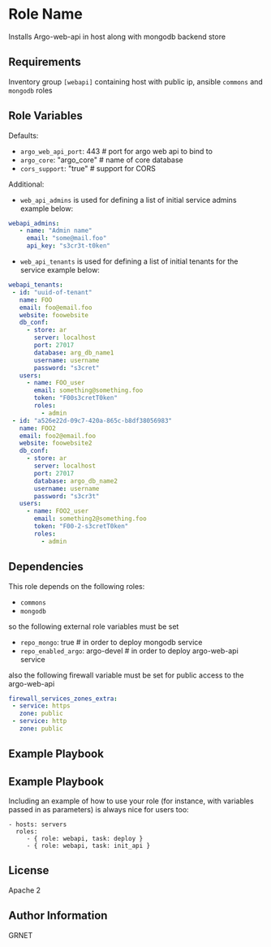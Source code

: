 Role Name
=========

Installs Argo-web-api in host along with mongodb backend store

Requirements
------------

Inventory group `[webapi]` containing host with public ip, ansible `commons` and `mongodb` roles

Role Variables
--------------
Defaults:
- `argo_web_api_port`: 443 # port for argo web api to bind to
- `argo_core`: "argo_core" # name of core database
- `cors_support`: "true" # support for CORS

Additional:
- `web_api_admins` is used for defining a list of initial service admins
example below:
```yaml
webapi_admins:
   - name: "Admin name"
     email: "some@mail.foo"
     api_key: "s3cr3t-t0ken"
```

- `web_api_tenants` is used for defining a list of initial tenants for the service
example below:
```yaml
webapi_tenants:
 - id: "uuid-of-tenant"
   name: FOO
   email: foo@email.foo
   website: foowebsite
   db_conf:
     - store: ar
       server: localhost
       port: 27017
       database: arg_db_name1
       username: username
       password: "s3cret"
   users:
     - name: FOO_user
       email: something@something.foo
       token: "F00s3cretT0ken"
       roles:
         - admin
 - id: "a526e22d-09c7-420a-865c-b8df38056983"
   name: FOO2
   email: foo2@email.foo
   website: foowebsite2
   db_conf:
     - store: ar
       server: localhost
       port: 27017
       database: argo_db_name2
       username: username
       password: "s3cr3t"
   users:
     - name: FOO2_user
       email: something2@something.foo
       token: "F00-2-s3cretT0ken"
       roles:
         - admin
```

Dependencies
------------

This role depends on the following roles:
- `commons`
- `mongodb`

so the following external role variables must be set

- `repo_mongo`: true # in order to deploy mongodb service
- `repo_enabled_argo`: argo-devel # in order to deploy argo-web-api service

also the following firewall variable must be set for public access to the argo-web-api
```yaml
firewall_services_zones_extra:
 - service: https
   zone: public
 - service: http
   zone: public
```

Example Playbook
----------------

Example Playbook
----------------

Including an example of how to use your role (for instance, with variables
passed in as parameters) is always nice for users too:

    - hosts: servers
      roles:
         - { role: webapi, task: deploy }
         - { role: webapi, task: init_api }

License
-------

Apache 2

Author Information
------------------

GRNET

